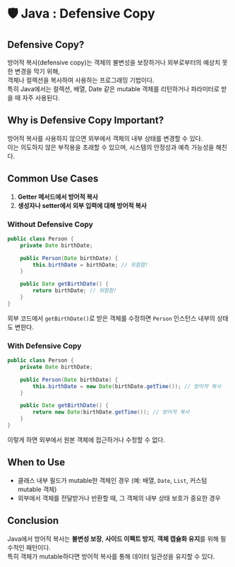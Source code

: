 # 🛡️ Java : Defensive Copy

## Defensive Copy?

방어적 복사(defensive copy)는 객체의 불변성을 보장하거나 외부로부터의 예상치 못한 변경을 막기 위해, \
객체나 컬렉션을 복사하여 사용하는 프로그래밍 기법이다. \
특히 Java에서는 컬렉션, 배열, Date 같은 mutable 객체를 리턴하거나 파라미터로 받을 때 자주 사용된다.

## Why is Defensive Copy Important?

방어적 복사를 사용하지 않으면 외부에서 객체의 내부 상태를 변경할 수 있다. \
이는 의도하지 않은 부작용을 초래할 수 있으며, 시스템의 안정성과 예측 가능성을 해친다.

## Common Use Cases

1. **Getter 메서드에서 방어적 복사**
2. **생성자나 setter에서 외부 입력에 대해 방어적 복사**

### &#x20;Without Defensive Copy

```java
public class Person {
    private Date birthDate;

    public Person(Date birthDate) {
        this.birthDate = birthDate; // 위험함!
    }

    public Date getBirthDate() {
        return birthDate; // 위험함!
    }
}
```

외부 코드에서 `getBirthDate()`로 받은 객체를 수정하면 `Person` 인스턴스 내부의 상태도 변한다.

### With Defensive Copy

```java
public class Person {
    private Date birthDate;

    public Person(Date birthDate) {
        this.birthDate = new Date(birthDate.getTime()); // 방어적 복사
    }

    public Date getBirthDate() {
        return new Date(birthDate.getTime()); // 방어적 복사
    }
}
```

이렇게 하면 외부에서 원본 객체에 접근하거나 수정할 수 없다.

## When to Use

* 클래스 내부 필드가 mutable한 객체인 경우 (예: 배열, `Date`, `List`, 커스텀 mutable 객체)
* 외부에서 객체를 전달받거나 반환할 때, 그 객체의 내부 상태 보호가 중요한 경우

## Conclusion

Java에서 방어적 복사는 **불변성 보장**, **사이드 이펙트 방지**, **객체 캡슐화 유지**를 위해 필수적인 패턴이다.\
특히 객체가 mutable하다면 방어적 복사를 통해 데이터 일관성을 유지할 수 있다.

